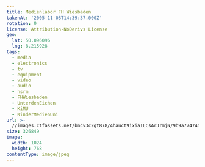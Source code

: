 ```yaml
---
title: Medienlabor FH Wiesbaden
takenAt: '2005-11-08T14:39:37.000Z'
rotation: 0
license: Attribution-NoDerivs License
geo:
  lat: 50.096096
  lng: 8.215928
tags:
  - media
  - electronics
  - tv
  - equipment
  - video
  - audio
  - hsrm
  - FHWiesbaden
  - UnterdenEichen
  - KiMU
  - KinderMedienUni
url: >-
  //images.ctfassets.net/bncv3c2gt878/4hauct9ixiaILCsArJrmjN/9b9a77474f455f743970ecf41b0995dd/medienlabor-fh-wiesbaden_4505033178_o
size: 326849
image:
  width: 1024
  height: 768
contentType: image/jpeg
---
```


